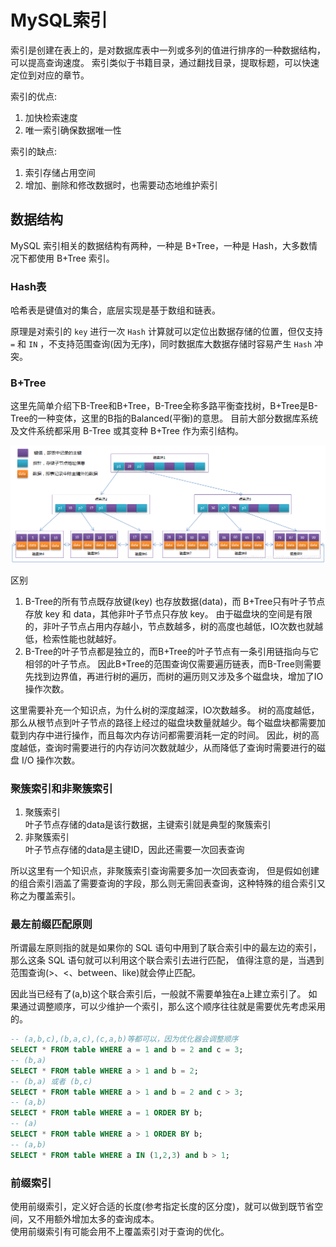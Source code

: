 # MySQL索引
索引是创建在表上的，是对数据库表中一列或多列的值进行排序的一种数据结构，可以提高查询速度。
索引类似于书籍目录，通过翻找目录，提取标题，可以快速定位到对应的章节。

索引的优点:  
1. 加快检索速度
2. 唯一索引确保数据唯一性

索引的缺点:  
1. 索引存储占用空间
2. 增加、删除和修改数据时，也需要动态地维护索引

## 数据结构
MySQL 索引相关的数据结构有两种，一种是 B+Tree，一种是 Hash，大多数情况下都使用 B+Tree 索引。

### Hash表
哈希表是键值对的集合，底层实现是基于数组和链表。

原理是对索引的 `key` 进行一次 `Hash` 计算就可以定位出数据存储的位置，但仅支持 `=` 和 `IN` ，不支持范围查询(因为无序)，同时数据库大数据存储时容易产生 `Hash` 冲突。

### B+Tree
这里先简单介绍下B-Tree和B+Tree，B-Tree全称多路平衡查找树，B+Tree是B-Tree的一种变体，这里的B指的Balanced(平衡)的意思。
目前大部分数据库系统及文件系统都采用 B-Tree 或其变种 B+Tree 作为索引结构。

![B+Tree](imgs/B+Tree.png)

区别  
1. B-Tree的所有节点既存放键(key) 也存放数据(data)，而 B+Tree只有叶子节点存放 key 和 data，其他非叶子节点只存放 key。
由于磁盘块的空间是有限的，非叶子节点占用内存越小，节点数越多，树的高度也越低，IO次数也就越低，检索性能也就越好。
2. B-Tree的叶子节点都是独立的，而B+Tree的叶子节点有一条引用链指向与它相邻的叶子节点。
因此B+Tree的范围查询仅需要遍历链表，而B-Tree则需要先找到边界值，再进行树的遍历，而树的遍历则又涉及多个磁盘块，增加了IO操作次数。

这里需要补充一个知识点，为什么树的深度越深，IO次数越多。
树的高度越低，那么从根节点到叶子节点的路径上经过的磁盘块数量就越少。每个磁盘块都需要加载到内存中进行操作，而且每次内存访问都需要消耗一定的时间。
因此，树的高度越低，查询时需要进行的内存访问次数就越少，从而降低了查询时需要进行的磁盘 I/O 操作次数。

### 聚簇索引和非聚簇索引
1. 聚簇索引  
   叶子节点存储的data是该行数据，主键索引就是典型的聚簇索引
2. 非聚簇索引  
   叶子节点存储的data是主键ID，因此还需要一次回表查询

所以这里有一个知识点，非聚簇索引查询需要多加一次回表查询，
但是假如创建的组合索引涵盖了需要查询的字段，那么则无需回表查询，这种特殊的组合索引又称之为覆盖索引。

### 最左前缀匹配原则
所谓最左原则指的就是如果你的 SQL 语句中用到了联合索引中的最左边的索引，那么这条 SQL 语句就可以利用这个联合索引去进行匹配，
值得注意的是，当遇到范围查询(>、<、between、like)就会停止匹配。

因此当已经有了(a,b)这个联合索引后，一般就不需要单独在a上建立索引了。
如果通过调整顺序，可以少维护一个索引，那么这个顺序往往就是需要优先考虑采用的。

```sql
-- (a,b,c),(b,a,c),(c,a,b)等都可以，因为优化器会调整顺序
SELECT * FROM table WHERE a = 1 and b = 2 and c = 3;
-- (b,a)
SELECT * FROM table WHERE a > 1 and b = 2;
-- (b,a) 或者 (b,c)
SELECT * FROM table WHERE a > 1 and b = 2 and c > 3;
-- (a,b)
SELECT * FROM table WHERE a = 1 ORDER BY b;
-- (a)
SELECT * FROM table WHERE a > 1 ORDER BY b;
-- (a,b)
SELECT * FROM table WHERE a IN (1,2,3) and b > 1;
```

### 前缀索引
使用前缀索引，定义好合适的长度(参考指定长度的区分度)，就可以做到既节省空间，又不用额外增加太多的查询成本。  
使用前缀索引有可能会用不上覆盖索引对于查询的优化。
